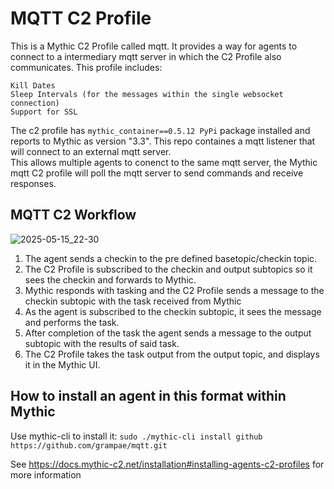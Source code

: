 # MQTT C2 Profile
This is a Mythic C2 Profile called mqtt. It provides a way for agents to connect to a intermediary mqtt server in which the C2 Profile also communicates. 
This profile includes:

    Kill Dates
    Sleep Intervals (for the messages within the single websocket connection)
    Support for SSL

The c2 profile has `mythic_container==0.5.12 PyPi` package installed and reports to Mythic as version "3.3".
This repo containes a mqtt listener that will connect to an external mqtt server.  
This allows multiple agents to conenct to the same mqtt server, the Mythic mqtt C2 profile will poll the mqtt server to send commands and receive responses.

## MQTT C2 Workflow
![2025-05-15_22-30](https://github.com/user-attachments/assets/ff594c8b-25fe-4f84-8011-c4dabf7f4cfd)
1. The agent sends a checkin to the pre defined basetopic/checkin topic.
2. The C2 Profile is subscribed to the checkin and output subtopics so it sees the checkin and forwards to Mythic.
3. Mythic responds with tasking and the C2 Profile sends a message to the checkin subtopic with the task received from Mythic
4. As the agent is subscribed to the checkin subtopic, it sees the message and performs the task.
5. After completion of the task the agent sends a message to the output subtopic with the results of said task.
6. The C2 Profile takes the task output from the output topic, and displays it in the Mythic UI.

## How to install an agent in this format within Mythic

Use mythic-cli to install it:
`sudo ./mythic-cli install github https://github.com/grampae/mqtt.git`

See https://docs.mythic-c2.net/installation#installing-agents-c2-profiles for more information
